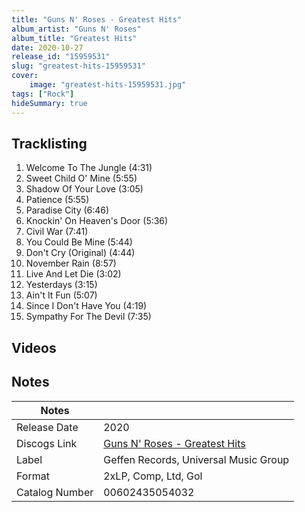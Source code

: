 ```yaml
---
title: "Guns N' Roses - Greatest Hits"
album_artist: "Guns N' Roses"
album_title: "Greatest Hits"
date: 2020-10-27
release_id: "15959531"
slug: "greatest-hits-15959531"
cover:
    image: "greatest-hits-15959531.jpg"
tags: ["Rock"]
hideSummary: true
---
```


## Tracklisting
1. Welcome To The Jungle (4:31)
2. Sweet Child O'  Mine (5:55)
3. Shadow Of Your Love (3:05)
4. Patience (5:55)
5. Paradise City (6:46)
6. Knockin' On Heaven's Door (5:36)
7. Civil War (7:41)
8. You Could Be Mine (5:44)
9. Don't Cry (Original) (4:44)
10. November Rain (8:57)
11. Live And Let Die (3:02)
12. Yesterdays (3:15)
13. Ain't It Fun (5:07)
14. Since I Don't Have You (4:19)
15. Sympathy For The Devil (7:35)

## Videos


## Notes

| Notes          |             |
| ---------------| ----------- |
| Release Date   | 2020 |
| Discogs Link   | [Guns N' Roses - Greatest Hits](https://www.discogs.com/release/15959531) |
| Label          | Geffen Records, Universal Music Group |
| Format         | 2xLP, Comp, Ltd, Gol |
| Catalog Number | 00602435054032 |

